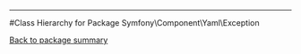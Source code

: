 - - -

#Class Hierarchy for Package Symfony\Component\Yaml\Exception

<div><a href='https://github.com/JeyDotC/Hirudo-docs/tree/master/symfony/component/yaml/exception'>Back to package summary</a></div>

